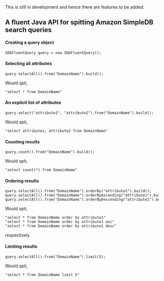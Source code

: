 This is still in development and hence there are features to be added.

## A fluent Java API for spitting Amazon SimpleDB search queries

#### Creating a query object

    SDbFluentQuery query = new SDbFluentQuery();

#### Selecting all attributes

    query.selectAll().from("DomainName").build();

Would spit,
    
    "select * from DomainName"

#### An explicit list of attributes

    query.select("attribute1", "attribute2").from("DomainName").build();

Would spit,

    "select attribute1, attribute2 from DomainName"

#### Counting results
    
    query.count().from("DomainName").build();

Would spit,
    
    "select count(*) from DomainName"

#### Ordering results
    
    query.selectAll().from("DomainName").orderBy("attribute1").build();
    query.selectAll().from("DomainName").orderByAscending("attribute1").build();
    query.selectAll().from("DomainName").orderByDescending("attribute1").build();

Would spit,
    
    "select * from DomainName order by attribute1"
    "select * from DomainName order by attribute1 asc"
    "select * from DomainName order by attribute1 desc"

respectively.

#### Limiting results

    query.selectAll().from("DomainName").limit(5);

Would spit,
    
    "select * from DomainName limit 5"
